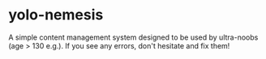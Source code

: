 yolo-nemesis
============

A simple content management system designed to be used by ultra-noobs (age > 130 e.g.). If you see any errors, don't hesitate and fix them!
